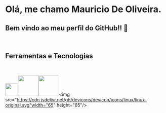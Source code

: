 # Olá, me chamo Mauricio De Oliveira. 
## Bem vindo ao meu perfil do GitHub!! 👋
<br>

<h2 align="left">
  Ferramentas e Tecnologias
    </h2>
<br>

<p>

  <img src="https://cdn.jsdelivr.net/gh/devicons/devicon/icons/c/c-plain.svg" width="40" height="40"/><img src="https://cdn.jsdelivr.net/gh/devicons/devicon/icons/git/git-original-wordmark.svg" width="65" height="65"/><img src="https://cdn.jsdelivr.net/gh/devicons/devicon/icons/github/github-original-wordmark.svg" width="65" height="65"/><img src="https://cdn.jsdelivr.net/gh/devicons/devicon/icons/linux/linux-original.svg"width="65" height="65"/></p>  
          


        
          
          

<!--
**OliverM1981/OliverM1981** is a ✨ _special_ ✨ repository because its `README.md` (this file) appears on your GitHub profile.

Here are some ideas to get you started:

- 🔭 I’m currently working on ...
- 🌱 I’m currently learning ...
- 👯 I’m looking to collaborate on ...
- 🤔 I’m looking for help with ...
- 💬 Ask me about ...
- 📫 How to reach me: ...
- 😄 Pronouns: ...
- ⚡ Fun fact: ...
-->
